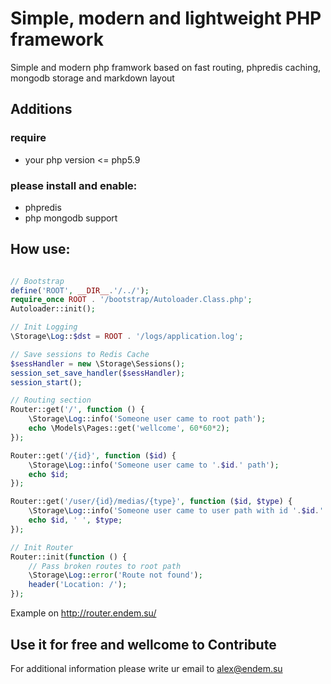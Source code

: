 # Simple, modern and lightweight PHP framework
Simple and modern php framwork based on fast routing, phpredis caching, mongodb storage and markdown layout

## Additions
### require
* your php version <= php5.9

### please install and enable:
* phpredis
* php mongodb support

## How use:
```php

// Bootstrap
define('ROOT', __DIR__.'/../');
require_once ROOT . '/bootstrap/Autoloader.Class.php';
Autoloader::init();

// Init Logging
\Storage\Log::$dst = ROOT . '/logs/application.log';

// Save sessions to Redis Cache
$sessHandler = new \Storage\Sessions();
session_set_save_handler($sessHandler);
session_start();

// Routing section
Router::get('/', function () {
    \Storage\Log::info('Someone user came to root path');
    echo \Models\Pages::get('wellcome', 60*60*2);
});

Router::get('/{id}', function ($id) {
    \Storage\Log::info('Someone user came to '.$id.' path');
    echo $id;
});

Router::get('/user/{id}/medias/{type}', function ($id, $type) {
    \Storage\Log::info('Someone user came to user path with id '.$id.' and type '.$type);
    echo $id, ' ', $type;
});

// Init Router
Router::init(function () {
    // Pass broken routes to root path 
    \Storage\Log::error('Route not found');
    header('Location: /');
});

```
Example on http://router.endem.su/

## Use it for free and wellcome to Contribute
For additional information please write ur email to alex@endem.su
